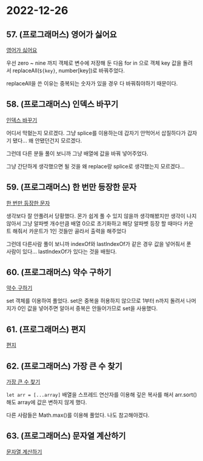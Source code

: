 # 2022-12-26

## 57. (프로그래머스) 영어가 싫어요

[영어가 싫어요](https://school.programmers.co.kr/learn/courses/30/lessons/120894)

우선 zero ~ nine 까지 객체로 변수에 저장해 둔 다음 for in 으로 객체 key 값을 돌려서 replaceAll(`${key}`, number[key])로 바꿔주었다.

replaceAll을 쓴 이유는 중복되는 숫자가 있을 경우 다 바꿔줘야하기 때문이다.

## 58. (프로그래머스) 인덱스 바꾸기

[인덱스 바꾸기](https://school.programmers.co.kr/learn/courses/30/lessons/120895)

어디서 막혔는지 모르겠다. 그냥 splice를 이용하는데 갑자기 안먹어서 삽질하다가 갑자기 됐다... 왜 안됐던건지 모르겠다.

그런데 다른 분들 풀이 보니까 그냥 배열에 값을 바꿔 넣어주었다.

그냥 간단하게 생각했으면 될 것을 왜 replace랑 splice로 생각했는지 모르겠다...

## 59. (프로그래머스) 한 번만 등장한 문자

[한 번만 등장한 문자](https://school.programmers.co.kr/learn/courses/30/lessons/120896)

생각보다 잘 안풀려서 당황했다. 몬가 쉽게 풀 수 있지 않을까 생각해봤지만 생각이 나지 않아서 그냥 알파벳 개수만큼 배열 0으로 초기화하고 해당 알파벳 등장 할 때마다 카운트 해줘서 카운트가 1인 것들만 골라서 출력을 해주었다

그런데 다른사람 풀이 보니까 indexOf와 lastIndexOf가 같은 경우 값을 넣어줘서 푼 사람이 있다... lastIndexOf가 있다는 것을 배웠다.

## 60. (프로그래머스) 약수 구하기

[약수 구하기](https://school.programmers.co.kr/learn/courses/30/lessons/120897)

set 객체를 이용하여 풀었다. set은 중복을 허용하지 않으므로 1부터 n까지 돌려서 나머지가 0인 값을 넣어주면 알아서 중복은 안들어가므로 set을 사용했다.

## 61. (프로그래머스) 편지

[편지](https://school.programmers.co.kr/learn/courses/30/lessons/120898)

## 62. (프로그래머스) 가장 큰 수 찾기

[가장 큰 수 찾기](https://school.programmers.co.kr/learn/courses/30/lessons/120899)

`let arr = [...array]` 배열을 스프레드 연산자를 이용해 깊은 복사를 해서 arr.sort()해도 array에 값은 변하지 않게 했다.

다른 사람들은 Math.max()를 이용해 풀었다. 나도 참고해야겠다.

## 63. (프로그래머스) 문자열 계산하기

[문자열 계산하기](https://school.programmers.co.kr/learn/courses/30/lessons/120902)
